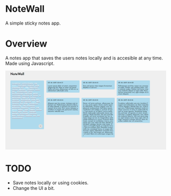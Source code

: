 <h1>NoteWall</h1>
A simple sticky notes app.


<h1>Overview</h1>
A notes app that saves the users notes locally and is accesible at any time.
Made using Javascript.


![Site preview](https://github.com/vedov/note-wall/blob/master/preview.PNG)

<h1>TODO</h1>
<ul>
  <li>Save notes locally or using cookies.</li>
  <li>Change the UI a bit.</li>
</ul>
